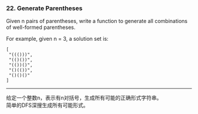 ### 22. Generate Parentheses

Given n pairs of parentheses, write a function to generate all combinations of well-formed parentheses.

For example, given n = 3, a solution set is:

	[
 	 "((()))",
 	 "(()())",
 	 "(())()",
 	 "()(())",
 	 "()()()"
	]

* * *
给定一个整数n，表示有n对括号，生成所有可能的正确形式字符串。   
简单的DFS深搜生成所有可能形式。   



